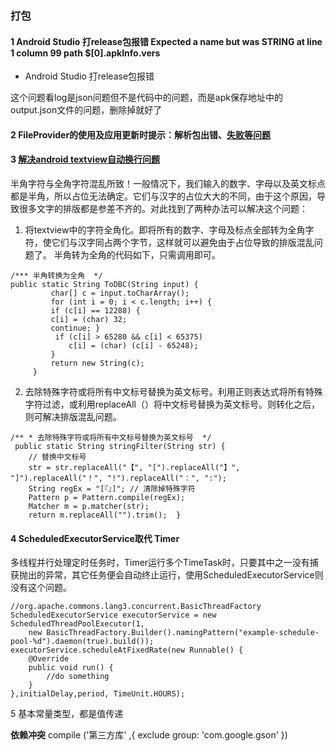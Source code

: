 ### 打包

#### 1 Android Studio 打release包报错 Expected a name but was STRING at line 1 column 99 path $[0].apkInfo.vers

 + Android Studio 打release包报错

 这个问题看log是json问题但不是代码中的问题，而是apk保存地址中的output.json文件的问题，删除掉就好了

#### 2 FileProvider的使用及应用更新时提示：解析包出错、[失败等问题](<https://blog.csdn.net/XST891205/article/details/79169552>)



#### 3  [解决android textview自动换行问题](http://aichixihongshi.iteye.com/blog/1407853)

半角字符与全角字符混乱所致！一般情况下，我们输入的数字、字母以及英文标点都是半角，所以占位无法确定。它们与汉字的占位大大的不同，由于这个原因，导致很多文字的排版都是参差不齐的。对此找到了两种办法可以解决这个问题： 

1. 将textview中的字符全角化。即将所有的数字、字母及标点全部转为全角字符，使它们与汉字同占两个字节，这样就可以避免由于占位导致的排版混乱问题了。 半角转为全角的代码如下，只需调用即可。  

```
/*** 半角转换为全角  */      
public static String ToDBC(String input) {        
​         char[] c = input.toCharArray();
​         for (int i = 0; i < c.length; i++) {     
​         if (c[i] == 12288) {    
​         c[i] = (char) 32;      
​         continue; }
​          if (c[i] > 65280 && c[i] < 65375)
​             c[i] = (char) (c[i] - 65248);
​         }
​         return new String(c);
​     }  
```





2. 去除特殊字符或将所有中文标号替换为英文标号。利用正则表达式将所有特殊字符过滤，或利用replaceAll（）将中文标号替换为英文标号。则转化之后，则可解决排版混乱问题。 

```
/** * 去除特殊字符或将所有中文标号替换为英文标号  */
 public static String stringFilter(String str) {     
	// 替换中文标号
	str = str.replaceAll("【", "[").replaceAll("】", "]").replaceAll("！", "!").replaceAll("：", ":");
	String regEx = "[『』]"; // 清除掉特殊字符 
	Pattern p = Pattern.compile(regEx);
    Matcher m = p.matcher(str);
    return m.replaceAll("").trim();  }  
```

#### 4 ScheduledExecutorService取代 Timer

多线程并行处理定时任务时，Timer运行多个TimeTask时，只要其中之一没有捕获抛出的异常，其它任务便会自动终止运行，使用ScheduledExecutorService则没有这个问题。 
            

    //org.apache.commons.lang3.concurrent.BasicThreadFactory
    ScheduledExecutorService executorService = new ScheduledThreadPoolExecutor(1,
        new BasicThreadFactory.Builder().namingPattern("example-schedule-pool-%d").daemon(true).build());
    executorService.scheduleAtFixedRate(new Runnable() {
        @Override
        public void run() {
            //do something
        }
    },initialDelay,period, TimeUnit.HOURS);
5 基本常量类型，都是值传递

**依赖冲突**
 compile ('第三方库' ,{
        exclude group: 'com.google.gson'
    })